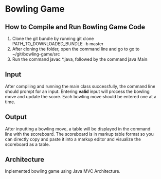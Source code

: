 # Bowling Game

## How to Compile and Run Bowling Game Code
1. Clone the git bundle by running git clone PATH_TO_DOWNLOADED_BUNDLE -b master
2. After cloning the folder, open the command line and go to go to ~/git/bowling-game/src
3. Run the command javac *.java, followed by the command java Main

## Input
After compiling and running the main class successfully, the command line should prompt for an input. Entering **valid** input will process the bowling move and update the score. Each bowling move should be entered one at a time.

## Output
After inputting a bowling move, a table will be displayed in the command line with the scoreboard. The scoreboard is in markup table format so you can directly copy and paste it into a markup editor and visualize the scoreboard as a table.

## Architecture
Inplemented bowling game using Java MVC Architecture.
